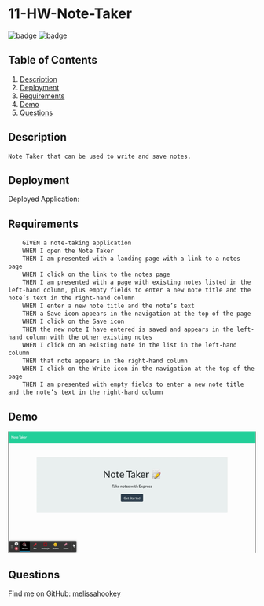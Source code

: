# 11-HW-Note-Taker

![badge](https://img.shields.io/badge/license-MIT-brightgreen)
![badge](https://img.shields.io/github/languages/count/melissahookey/11-HW-Note-Taker)

   ## Table of Contents
  1. [Description](#description)
  2. [Deployment](#deployment)
  3. [Requirements](#requirements)
  4. [Demo](#demo) 
  5. [Questions](#questions)

  ## Description
    Note Taker that can be used to write and save notes. 

  ## Deployment
  Deployed Application: 

  ## Requirements
        GIVEN a note-taking application
        WHEN I open the Note Taker
        THEN I am presented with a landing page with a link to a notes page
        WHEN I click on the link to the notes page
        THEN I am presented with a page with existing notes listed in the left-hand column, plus empty fields to enter a new note title and the note’s text in the right-hand column
        WHEN I enter a new note title and the note’s text
        THEN a Save icon appears in the navigation at the top of the page
        WHEN I click on the Save icon
        THEN the new note I have entered is saved and appears in the left-hand column with the other existing notes
        WHEN I click on an existing note in the list in the left-hand column
        THEN that note appears in the right-hand column
        WHEN I click on the Write icon in the navigation at the top of the page
        THEN I am presented with empty fields to enter a new note title and the note’s text in the right-hand column

  ## Demo
  ![Demo gif](./public/assets/demo.gif)

  ## Questions
  Find me on GitHub: [melissahookey](https://github.com/melissahookey)
  <br>